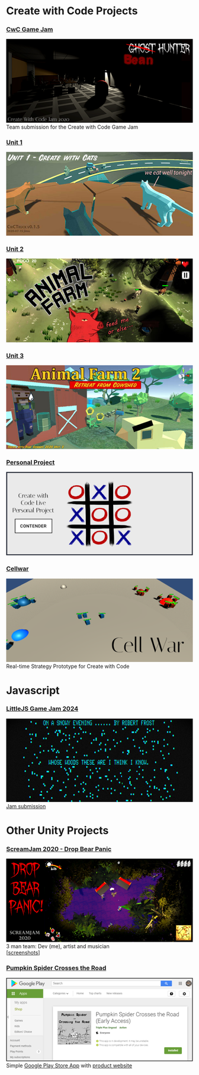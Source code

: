# Create with Code Projects

### [CwC Game Jam](cwcsecrets/index.html)
[![CwCJam](/images/cwcjam_splash_572x256.png)](cwcsecrets/index.html)<br>
Team submission for the Create with Code Game Jam
### [Unit 1](CwCTruck_0_1_5/index.html)
[![Unit 1](/images/unit1_splash_572x256.jpg)](CwCTruck_0_1_5/index.html)
### [Unit 2](CwCAnimalFarm/index.html)
[![Unit 2](/images/af1_splash_572x256.jpg)](CwCAnimalFarm/index.html)

### [Unit 3](CwCCowshed/index.html)
[![Unit 3](/images/af2_splash_572x256.jpg)](CwCCowshed/index.html)

### [Personal Project](CwCTicTacToe/index.html)
[![TicTacToe](/images/tictactoe_splash_572x256.png)](CwCTicTacToe/index.html)

### [Cellwar](Cellwar/index.html)
[![Cellwar](/images/cellwar_splash_572x256.png)](Cellwar/index.html)<br>
Real-time Strategy Prototype for Create with Code

# Javascript

### [LittleJS Game Jam 2024](littlejs_jam/index.html)
[![On a Snowy Evening](/images/littlejs_jam_572x256.png)](littlejs_jam)<br>
[Jam submission](https://itch.io/jam/littlejs-game-jam/rate/3191337)

# Other Unity Projects

### [ScreamJam 2020 - Drop Bear Panic](https://itch.io/jam/scream-jam-2020/rate/797335)<br>
[![ScreamJam 2020 - Drop Bear Panic](/images/dropbear_splash_572x256.png)](https://itch.io/jam/scream-jam-2020/rate/797335)<br>
3 man team: Dev (me), artist and musician<br>
[[screenshots](https://github.com/jimu/scream2020)]

### [Pumpkin Spider Crosses the Road](https://pumpkinspider.tripleplusungood.com/)
[![Pumpkin Spider](/images/pumpkinspider_splash_572x256.png)](https://pumpkinspider.tripleplusungood.com/)<br>
Simple [Google Play Store App](https://play.google.com/store/apps/details?id=com.TriplePlusUngood.com.PumpkinSpiderCrossesTheRoad) with [product website](https://pumpkinspider.tripleplusungood.com/)

